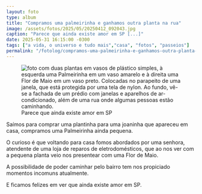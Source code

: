 ```yaml
---
layout: foto
type: album
title: "Compramos uma palmeirinha e ganhamos outra planta na rua"
image: /assets/fotos/2025/05/20250412_092043.jpg
caption: "Parece que ainda existe amor em SP [...]"
date: 2025-05-31 16:15:00 -0300
tags: ["a vida, o universo e tudo mais","casa", "fotos", "passeios"]
permalink: "/fotolog/compramos-uma-palmeirinha-e-ganhamos-outra-planta-na-rua"
---
```

<figure class="foto-post">
<img src="{{ site.baseurl }}/assets/fotos/2025/05/20250412_092043.jpg" alt="foto com duas plantas em vasos de plástico simples, à esquerda uma Palmeirinha em um vaso amarelo e à direita uma Flor de Maio em um vaso preto. Colocadas no parapeito de uma janela, que está protegida por uma tela de nylon. Ao fundo, vê-se a fachada de um prédio com janelas e aparelhos de ar-condicionado, além de uma rua onde algumas pessoas estão caminhando." title="Parece que ainda existe amor em SP">
<figcaption>Parece que ainda existe amor em SP</figcaption>
</figure>

Saímos para comprar uma plantinha para uma joaninha que apareceu em casa, compramos uma Palmeirinha ainda pequena.  

O curioso é que voltando para casa fomos abordados por uma senhora, atendente de uma loja de reparos de eletrodomésticos, que ao nos ver com a pequena planta veio nos presentear com uma Flor de Maio.  

A possibilidade de poder caminhar pelo bairro tem nos propiciado momentos incomuns atualmente.  

E ficamos felizes em ver que ainda existe amor em SP.